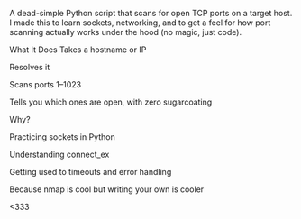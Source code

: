 A dead-simple Python script that scans for open TCP ports on a target host.
I made this to learn sockets, networking, and to get a feel for how port scanning actually works under the hood (no magic, just code).

What It Does
Takes a hostname or IP

Resolves it
 
Scans ports 1–1023

Tells you which ones are open, with zero sugarcoating

Why?

Practicing sockets in Python

Understanding connect_ex

Getting used to timeouts and error handling

Because nmap is cool but writing your own is cooler

<333